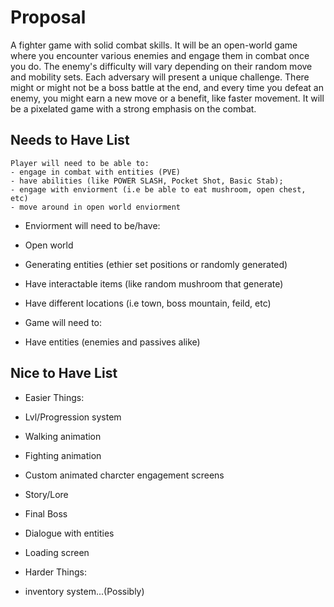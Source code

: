 # Proposal 

A fighter game with solid combat skills. It will be an open-world game where you encounter various enemies and engage them in combat once you do. The enemy's difficulty will vary depending on their random move and mobility sets. Each adversary will present a unique challenge. There might or might not be a boss battle at the end, and every time you defeat an enemy, you might earn a new move or a benefit, like faster movement. It will be a pixelated game with a strong emphasis on the combat.

## Needs to Have List

    Player will need to be able to:
    - engage in combat with entities (PVE)
    - have abilities (like POWER SLASH, Pocket Shot, Basic Stab); 
    - engage with enviorment (i.e be able to eat mushroom, open chest, etc)
    - move around in open world enviorment

- Enviorment will need to be/have:
- Open world
- Generating entities (ethier set positions or randomly generated)
- Have interactable items (like random mushroom that generate)
- Have different locations (i.e town, boss mountain, feild, etc)

- Game will need to:
- Have entities (enemies and passives alike)

## Nice to Have List

- Easier Things:
- Lvl/Progression system
- Walking animation
- Fighting animation
- Custom animated charcter engagement screens
- Story/Lore
- Final Boss
- Dialogue with entities
- Loading screen

- Harder Things:
- inventory system...(Possibly)

